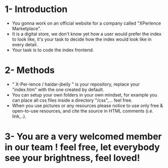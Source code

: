 # 1- Introduction
* You gonna work on an official website for a company called "XPerIence Marketplace".
* It is a digital store, we don't know yet how a user would prefer the index to look like, it's your task to decide how the index would look like in every detail.
* Your task is to code the index frontend.

# 2- Methods
* " X-Per-Ience / haidar-jbeily " is your repository, replace your "index.htm" with the one created by default.
* You can setup your own folders in your own mindset, for example you can place all css files inside a directory "/css",... feel free.
* When you use pictures or any resources please notice to use only free & open-to-use resources, and cite the source in HTML comments (i.e. link,..).

# 3- You are a very welcomed member in our team ! feel free, let everybody see your brightness, feel loved!
